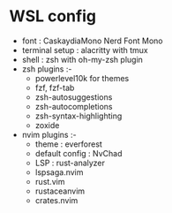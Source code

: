 # WSL config

- font : CaskaydiaMono Nerd Font Mono
- terminal setup : alacritty with tmux
- shell : zsh with oh-my-zsh plugin
- zsh plugins :-
    - powerlevel10k for themes
    - fzf, fzf-tab
    - zsh-autosuggestions
    - zsh-autocompletions
    - zsh-syntax-highlighting
    - zoxide
- nvim plugins :-
    - theme : everforest
    - default config : NvChad
    - LSP : rust-analyzer
    - lspsaga.nvim
    - rust.vim
    - rustaceanvim
    - crates.nvim

